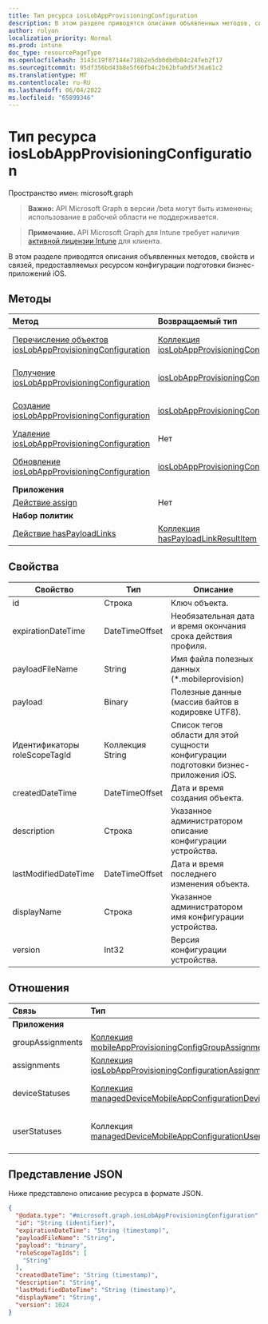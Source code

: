 ```yaml
---
title: Тип ресурса iosLobAppProvisioningConfiguration
description: В этом разделе приводятся описания объявленных методов, свойств и связей, предоставляемых ресурсом конфигурации подготовки бизнес-приложений iOS.
author: rolyon
localization_priority: Normal
ms.prod: intune
doc_type: resourcePageType
ms.openlocfilehash: 3143c19f87144e718b2e5db0dbdb84c24feb2f17
ms.sourcegitcommit: 95df356bd43b8e5f60fb4c2b62bfa0d5f36a61c2
ms.translationtype: MT
ms.contentlocale: ru-RU
ms.lasthandoff: 06/04/2022
ms.locfileid: "65899346"
---
```

# <a name="ioslobappprovisioningconfiguration-resource-type"></a>Тип ресурса iosLobAppProvisioningConfiguration

Пространство имен: microsoft.graph

> **Важно:** API Microsoft Graph в версии /beta могут быть изменены; использование в рабочей области не поддерживается.

> **Примечание.** API Microsoft Graph для Intune требует наличия [активной лицензии Intune](https://go.microsoft.com/fwlink/?linkid=839381) для клиента.

В этом разделе приводятся описания объявленных методов, свойств и связей, предоставляемых ресурсом конфигурации подготовки бизнес-приложений iOS.

## <a name="methods"></a>Методы
|Метод|Возвращаемый тип|Описание|
|:---|:---|:---|
|[Перечисление объектов iosLobAppProvisioningConfiguration](../api/intune-shared-ioslobappprovisioningconfiguration-list.md)|[Коллекция iosLobAppProvisioningConfiguration](../resources/intune-shared-ioslobappprovisioningconfiguration.md)|Список свойств и связей объектов [iosLobAppProvisioningConfiguration](../resources/intune-shared-ioslobappprovisioningconfiguration.md) .|
|[Получение iosLobAppProvisioningConfiguration](../api/intune-shared-ioslobappprovisioningconfiguration-get.md)|[iosLobAppProvisioningConfiguration](../resources/intune-shared-ioslobappprovisioningconfiguration.md)|Чтение свойств и связей объекта [iosLobAppProvisioningConfiguration](../resources/intune-shared-ioslobappprovisioningconfiguration.md) .|
|[Создание iosLobAppProvisioningConfiguration](../api/intune-shared-ioslobappprovisioningconfiguration-create.md)|[iosLobAppProvisioningConfiguration](../resources/intune-shared-ioslobappprovisioningconfiguration.md)|Создайте объект [iosLobAppProvisioningConfiguration](../resources/intune-shared-ioslobappprovisioningconfiguration.md) .|
|[Удаление iosLobAppProvisioningConfiguration](../api/intune-shared-ioslobappprovisioningconfiguration-delete.md)|Нет|Удаляет [iosLobAppProvisioningConfiguration](../resources/intune-shared-ioslobappprovisioningconfiguration.md).|
|[Обновление iosLobAppProvisioningConfiguration](../api/intune-shared-ioslobappprovisioningconfiguration-update.md)|[iosLobAppProvisioningConfiguration](../resources/intune-shared-ioslobappprovisioningconfiguration.md)|Обновление свойств объекта [iosLobAppProvisioningConfiguration](../resources/intune-shared-ioslobappprovisioningconfiguration.md) .|
|**Приложения**|
|[Действие assign](../api/intune-shared-ioslobappprovisioningconfiguration-assign.md)|Нет|Н/Д|
|**Набор политик**|
|[Действие hasPayloadLinks](../api/intune-shared-ioslobappprovisioningconfiguration-haspayloadlinks.md)|[Коллекция hasPayloadLinkResultItem](../resources/intune-policyset-haspayloadlinkresultitem.md)|Н/Д|

## <a name="properties"></a>Свойства
| Свойство | Тип | Описание |
| --- | --- | --- |
|id|Строка|Ключ объекта.|
|expirationDateTime|DateTimeOffset|Необязательная дата и время окончания срока действия профиля.|
|payloadFileName|String|Имя файла полезных данных (*.mobileprovision) | *.xml).|
|payload|Binary|Полезные данные (массив байтов в кодировке UTF8).|
|Идентификаторы roleScopeTagId|Коллекция String|Список тегов области для этой сущности конфигурации подготовки бизнес-приложения iOS.|
|createdDateTime|DateTimeOffset|Дата и время создания объекта.|
|description|Строка|Указанное администратором описание конфигурации устройства.|
|lastModifiedDateTime|DateTimeOffset|Дата и время последнего изменения объекта.|
|displayName|Строка|Указанное администратором имя конфигурации устройства.|
|version|Int32|Версия конфигурации устройства.|

## <a name="relationships"></a>Отношения
|Связь|Тип|Описание|
|:---|:---|:---|
|**Приложения**|
|groupAssignments|[Коллекция mobileAppProvisioningConfigGroupAssignment](../resources/intune-apps-mobileappprovisioningconfiggroupassignment.md)|Связанные назначения групп.|
|assignments|[Коллекция iosLobAppProvisioningConfigurationAssignment](../resources/intune-apps-ioslobappprovisioningconfigurationassignment.md)|Связанные назначения групп для IosLobAppProvisioningConfiguration.|
|deviceStatuses|[Коллекция managedDeviceMobileAppConfigurationDeviceStatus](../resources/intune-apps-manageddevicemobileappconfigurationdevicestatus.md)|Список состояний установки устройства для этой конфигурации мобильного приложения.|
|userStatuses|Коллекция [managedDeviceMobileAppConfigurationUserStatus](../resources/intune-apps-manageddevicemobileappconfigurationuserstatus.md)|Список состояний установки пользователей для этой конфигурации мобильного приложения.|

## <a name="json-representation"></a>Представление JSON
Ниже представлено описание ресурса в формате JSON.
<!-- {
  "blockType": "resource",
  "keyProperty": "id",
  "@odata.type": "microsoft.graph.iosLobAppProvisioningConfiguration"
}
-->
``` json
{
  "@odata.type": "#microsoft.graph.iosLobAppProvisioningConfiguration",
  "id": "String (identifier)",
  "expirationDateTime": "String (timestamp)",
  "payloadFileName": "String",
  "payload": "binary",
  "roleScopeTagIds": [
    "String"
  ],
  "createdDateTime": "String (timestamp)",
  "description": "String",
  "lastModifiedDateTime": "String (timestamp)",
  "displayName": "String",
  "version": 1024
}
```



